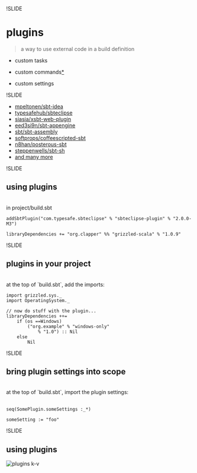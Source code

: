 !SLIDE
# plugins
> a way to use external code in a build definition

- custom tasks
- custom commands[*][1]
- custom settings

  [1]: http://groups.google.com/group/simple-build-tool/browse_frm/thread/7344d891f0a941a5/edfae75e124d255e
  
!SLIDE

- [mpeltonen/sbt-idea](https://github.com/mpeltonen/sbt-idea)
- [typesafehub/sbteclipse](https://github.com/typesafehub/sbteclipse)
- [siasia/xsbt-web-plugin](https://github.com/siasia/xsbt-web-plugin)
- [eed3si9n/sbt-appengine](https://github.com/eed3si9n/sbt-appengine)
- [sbt/sbt-assembly](https://github.com/sbt/sbt-assembly)
- [softprops/coffeescripted-sbt](https://github.com/softprops/coffeescripted-sbt)
- [n8han/posterous-sbt](https://github.com/n8han/posterous-sbt)
- [steppenwells/sbt-sh](https://github.com/steppenwells/sbt-sh)
- [and many more](https://github.com/harrah/xsbt/wiki/sbt-0.10-plugins-list)

!SLIDE
## using plugins

<br>
in project/build.sbt

    addSbtPlugin("com.typesafe.sbteclipse" % "sbteclipse-plugin" % "2.0.0-M3")

	libraryDependencies += "org.clapper" %% "grizzled-scala" % "1.0.9"

!SLIDE

## plugins in your project
<br>
at the top of `build.sbt`, add the imports:

    import grizzled.sys._
    import OperatingSystem._
    
    // now do stuff with the plugin...
    libraryDependencies ++=
	    if (os ==Windows)
		    ("org.example" % "windows-only" 
		        % "1.0") :: Nil
	    else
		    Nil
      
!SLIDE

## bring plugin settings into scope
<br>
at the top of `build.sbt`, import the plugin settings:
<br>
<br>

    seq(SomePlugin.someSettings :_*)
    
    someSetting := "foo"

!SLIDE
## using plugins
![plugins k-v](plugins/sbt0.10plugins.png)